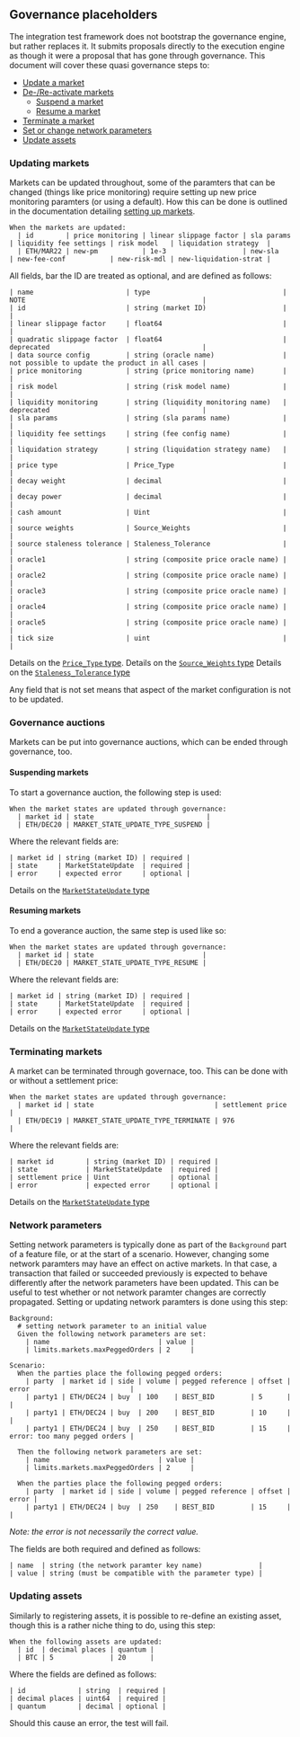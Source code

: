 ## Governance placeholders

The integration test framework does not bootstrap the governance engine, but rather replaces it. It submits proposals directly to the execution engine as though it were a proposal that has gone through governance. This document will cover these quasi governance steps to:

- [Update a market](#Updating-markets)
- [De-/Re-activate markets](#Governance-auctions)
  - [Suspend a market](#Suspending-markets)
  - [Resume a market](#Resuming-markets)
- [Terminate a market](#Terminating-markets)
- [Set or change network parameters](#Network-parameters)
- [Update assets](#Updating-assets)

### Updating markets

Markets can be updated throughout, some of the paramters that can be changed (things like price monitoring) require setting up new price monitoring paramters (or using a default). How this can be done is outlined in the documentation detailing [setting up markets](markets.md).

```cucumber
When the markets are updated:
  | id        | price monitoring | linear slippage factor | sla params | liquidity fee settings | risk model   | liquidation strategy  |
  | ETH/MAR22 | new-pm           | 1e-3                   | new-sla    | new-fee-conf           | new-risk-mdl | new-liquidation-strat |
```

All fields, bar the ID are treated as optional, and are defined as follows:

```
| name                       | type                                 | NOTE                                            |
| id                         | string (market ID)                   |                                                 |
| linear slippage factor     | float64                              |                                                 |
| quadratic slippage factor  | float64                              | deprecated                                      |
| data source config         | string (oracle name)                 | not possible to update the product in all cases |
| price monitoring           | string (price monitoring name)       |                                                 |
| risk model                 | string (risk model name)             |                                                 |
| liquidity monitoring       | string (liquidity monitoring name)   | deprecated                                      |
| sla params                 | string (sla params name)             |                                                 |
| liquidity fee settings     | string (fee config name)             |                                                 |
| liquidation strategy       | string (liquidation strategy name)   |                                                 |
| price type                 | Price_Type                           |                                                 |
| decay weight               | decimal                              |                                                 |
| decay power                | decimal                              |                                                 |
| cash amount                | Uint                                 |                                                 |
| source weights             | Source_Weights                       |                                                 |
| source staleness tolerance | Staleness_Tolerance                  |                                                 |
| oracle1                    | string (composite price oracle name) |                                                 |
| oracle2                    | string (composite price oracle name) |                                                 |
| oracle3                    | string (composite price oracle name) |                                                 |
| oracle4                    | string (composite price oracle name) |                                                 |
| oracle5                    | string (composite price oracle name) |                                                 |
| tick size                  | uint                                 |                                                 |
```

Details on the [`Price_Type` type](types.md#Price-type).
Details on the [`Source_Weights` type](types.md#Source-weights)
Details on the [`Staleness_Tolerance` type](types.md#Staleness-tolerance)

Any field that is not set means that aspect of the market configuration is not to be updated.

### Governance auctions

Markets can be put into governance auctions, which can be ended through governance, too.

#### Suspending markets

To start a governance auction, the following step is used:

```cucumber
When the market states are updated through governance:
  | market id | state                            |
  | ETH/DEC20 | MARKET_STATE_UPDATE_TYPE_SUSPEND |
```

Where the relevant fields are:

```
| market id | string (market ID) | required |
| state     | MarketStateUpdate  | required |
| error     | expected error     | optional |
```

Details on the [`MarketStateUpdate` type](types.md#Market-state-update)

#### Resuming markets

To end a goverance auction, the same step is used like so:

```cucumber
When the market states are updated through governance:
  | market id | state                           |
  | ETH/DEC20 | MARKET_STATE_UPDATE_TYPE_RESUME |
```

Where the relevant fields are:

```
| market id | string (market ID) | required |
| state     | MarketStateUpdate  | required |
| error     | expected error     | optional |
```

Details on the [`MarketStateUpdate` type](types.md#Market-state-update)

### Terminating markets

A market can be terminated through governace, too. This can be done with or without a settlement price:

```cucumber
When the market states are updated through governance:
  | market id | state                              | settlement price |
  | ETH/DEC19 | MARKET_STATE_UPDATE_TYPE_TERMINATE | 976              |
```

Where the relevant fields are:

```
| market id        | string (market ID) | required |
| state            | MarketStateUpdate  | required |
| settlement price | Uint               | optional |
| error            | expected error     | optional |
```

Details on the [`MarketStateUpdate` type](types.md#Market-state-update)

### Network parameters

Setting network parameters is typically done as part of the `Background` part of a feature file, or at the start of a scenario. However, changing some network paramters may have an effect on active markets. In that case, a transaction that failed or succeeded previously is expected to behave differently after the network parameters have been updated. This can be useful to test whether or not network paramter changes are correctly propagated. Setting or updating network paramters is done using this step:

```cucumber
Background:
  # setting network parameter to an initial value
  Given the following network parameters are set:
    | name                           | value |
    | limits.markets.maxPeggedOrders | 2     |

Scenario:
  When the parties place the following pegged orders:
    | party  | market id | side | volume | pegged reference | offset | error                         |
    | party1 | ETH/DEC24 | buy  | 100    | BEST_BID         | 5      |                               |
    | party1 | ETH/DEC24 | buy  | 200    | BEST_BID         | 10     |                               |
    | party1 | ETH/DEC24 | buy  | 250    | BEST_BID         | 15     | error: too many pegged orders |

  Then the following network parameters are set:
    | name                           | value |
    | limits.markets.maxPeggedOrders | 2     |

  When the parties place the following pegged orders:
    | party  | market id | side | volume | pegged reference | offset | error |
    | party1 | ETH/DEC24 | buy  | 250    | BEST_BID         | 15     |       |
```

_Note: the error is not necessarily the correct value._


The fields are both required and defined as follows:

```
| name  | string (the network paramter key name)              |
| value | string (must be compatible with the parameter type) |
```

### Updating assets

Similarly to registering assets, it is possible to re-define an existing asset, though this is a rather niche thing to do, using this step:

```cucumber
When the following assets are updated:
  | id  | decimal places | quantum |
  | BTC | 5              | 20      |
```

Where the fields are defined as follows:

```
| id             | string  | required |
| decimal places | uint64  | required |
| quantum        | decimal | optional |
```

Should this cause an error, the test will fail.

